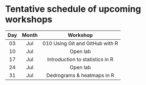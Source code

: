 # Tentative schedule of upcoming workshops

| Day | Month | Workshop                          |
|:---:|:-----:|:---------------------------------:|
| 03  | Jul   | 010 Using Git and GitHub with R   |
| 10  | Jul   | Open lab                          |
| 17  | Jul   | Introduction to statistics in R   |
| 24  | Jul   | Open lab                          |
| 31  | Jul   | Dedrograms & heatmaps in R        |

